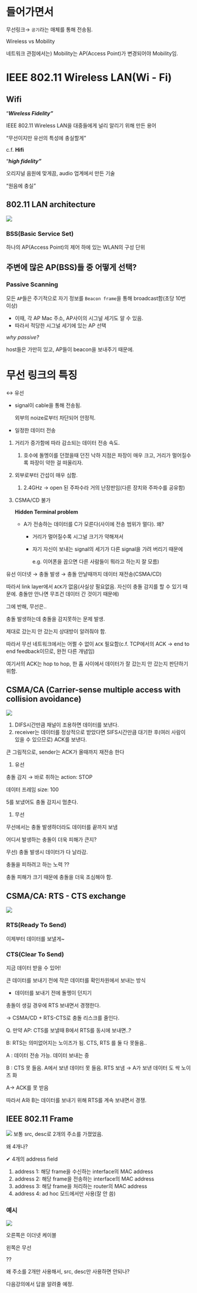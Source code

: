 # 들어가면서

무선링크→ `공기`라는 매체를 통해 전송됨.

Wireless vs Mobility

네트워크 관점에서는) Mobility는 AP(Access Point)가 변경되어야 Mobility임.

# **IEEE 802.11 Wireless LAN(Wi - Fi)**

## Wifi

“***Wireless Fidelity”***

IEEE 802.11 Wireless LAN을 대중들에게 널리 알리기 위해 만든 용어

“무선이지만 유선의 특성에 충실할게”

c.f. **Hifi**

“***high fidelity”***

오리지널 음원에 맞게끔, audio 업계에서 만든 기술

“원음에 충실”

## 802.11 LAN architecture
![](./assets/ch18/2022-11-13-22-12-26.png)

### **BSS**(Basic Service Set)

하나의 AP(Access Point)의 제어 하에 있는 WLAN의 구성 단위

## 주변에 많은 AP(BSS)들 중 어떻게 선택?

### Passive Scanning

모든 `AP`들은 주기적으로 자기 정보를 `Beacon frame`을 통해 broadcast함(초당 10번 이상)

- 이때, 각 AP Mac 주소,  AP사이의 시그널 세기도 알 수 있음.
- 따라서 적당한 시그널 세기에 있는 AP 선택

*why passive?*

host들은 가만히 있고, AP들이 beacon을 보내주기 때문에.

# 무선 링크의 특징

↔ 유선

- signal이 cable을 통해 전송됨.
    
    외부의 noize로부터 차단되어 안정적.
    
- 일정한 데이터 전송

1. 거리가 증가함에 따라 감소되는 데이터 전송 속도.
    1. 호수에 돌멩이를 던졌을때 던진 낙하 지점은 파장이 매우 크고, 거리가 멀어질수록 파장이 약한 걸 떠올리자.
2. 외부로부터 간섭이 매우 심함.
    1. 2.4GHz → open 된 주파수라 거의 난장판임(다른 장치와 주파수를 공유함)
3. CSMA/CD 불가
    
    **Hidden Terminal problem**
    
    - A가 전송하는 데이터를 C가 모른다(사이에 전송 범위가 멀다). 왜?
        - 거리가 멀어질수록 시그널 크기가 약해져서
        - 자기 자신이 보내는 signal의 세기가 다른 signal을 가려 버리기 때문에
            
            e.g. 이어폰을 꼽으면 다른 사람들이 뭐라고 하는지 잘 모름)
            
        

유선 이더넷 → 충돌 발생 → 충돌 안날때까지 데이터 재전송(CSMA/CD)

따라서 link layer에서 `ACK`가 없음(사실상 필요없음. 자신이 충돌 감지를 할 수 있기 때문에. 충돌만 안나면 무조건 데이터 간 것이기 때문에)

그에 반해, 무선은..

충돌 발생하는데 충돌을 감지못하는 문제 발생.

제대로 갔는지 안 갔는지 상대방이 알려줘야 함.

따라서 무선 네트워크에서는 어쩔 수 없이 `ACK` 필요함(c.f. TCP에서의 ACK → end to end feedback이므로, 완전 다른 개념임)

여기서의 ACK는 hop to hop, 한 홉 사이에서 데이터가 잘 갔는지 안 갔는지 판단하기 위함.

## **CSMA/CA (Carrier-sense multiple access with collision avoidance)**
![](./assets/ch18/2022-11-13-22-24-57.png)


1. DIFS시간만큼 채널이 조용하면 데이터를 보낸다.
2. receiver는 데이터를 정상적으로 받았다면 SIFS시간만큼 대기한 후(여러 사람이 있을 수 있으므로) ACK를 보낸다.

큰 그림적으로, sender는 ACK가 올때까지 재전송 한다

1. 유선

충돌 감지 → 바로 취하는 action: STOP

데이터 프레임 size: 100

5를 보냈어도 충돌 감지시 멈춘다.

1. 무선

무선에서는 충돌 발생하더라도 데이터를 끝까지 보냄

어디서 발생하는 충돌이 더욱 피해가 큰지?

무선) 충돌 발생시 데이터가 다 날라감.

충돌을 피하려고 하는 노력 ??

충돌 피해가 크기 때문에 충돌을 더욱 조심해야 함.

## **CSMA/CA: RTS - CTS exchange**

![](./assets/ch18/2022-11-13-22-30-59.png)

### RTS(Ready To Send)

이제부터 데이터를 보낼게~

### CTS(Clear To Send)

지금 데이터 받을 수 있어!

 

큰 데이터를 보내기 전에 작은 데이터를 확인차원에서 보내는 방식

- 데이터를 보내기 전에 돌멩이 던지기

충돌이 생길 경우에 RTS 보내면서 경쟁한다.

→ CSMA/CD + RTS-CTS로 충돌 리스크를 줄인다.

Q. 만약 AP: CTS를 보낼때 B에서 RTS를 동시에 보내면..?

B: RTS는 의미없어지는 노이즈가 됨. CTS, RTS 를 둘 다 못들음..

A : 데이터 전송 가능. 데이터 보내는 중

B : CTS 못 들음. A에서 보낸 데이터 못 들음. RTS 보냄 → A가 보낸 데이터 도 싹 노이즈 화

A→ ACK를 못 받음

따라서 A와 B는 데이터를 보내기 위해 RTS를 계속 보내면서 경쟁.

## **IEEE 802.11 Frame**

![](./assets/ch18/2022-11-13-22-45-23.png)
보통 src, desc로 2개의 주소를 가졌었음.

왜 4개나?

✔ 4개의 address field

1. address 1: 해당 frame을 수신하는 interface의 MAC address
2. address 2: 해당 frame을 전송하는 interface의 MAC address
3. address 3: 해당 frame을 처리하는 router의 MAC address
4. address 4: ad hoc 모드에서만 사용(잘 안 씀)

### 예시

![](./assets/ch18/2022-11-13-22-48-11.png)


오른쪽은 이더넷 케이블

왼쪽은 무선

??

왜 주소를 2개만 사용해서, src, desc만 사용하면 안되나?

다음강의에서 답을 알려줄 예정.